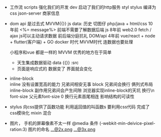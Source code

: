 - 工作流
  scripts 强化我们的开发 
  dev 启动了我们的http服务 
  styl stylus 编译为css
  json-server 商家信息
- dom api 是过去式
  MVVM{{}}  js data: 
  历史 切图仔  php/java + html/css 10年前 <%= message%> 前端不需要了解数据后端
  js 8年前 web2.0 fetch / ajax js可以主动请求数据  前后端分庭抗礼 DOM/api
  4年前 vue/react + node + flutter(客户端) + GO docker 时代 MVVM时代 连数据也要处理 

  小程序和vue 都是一样的 
  MVVM 优秀的地方在于简单  
  - 天生集成数据驱动 data {{}} :src
  - 页面是响应式的 数据变了 界面就会变化 




- inline-block  
  inline 没有设置宽高的能力  兄弟间相安无事
  block 兄弟间会换行
  俩列式布局 inline-block 副作用兄弟间会产生间隙 浏览器实现inline-block的天坑 换行\n  font-size
  父元素font-size 0
  换行元素首尾相连 影响结构的可读性

- stylus 向css提供了函数功能
  利用返回值的叫函数s
  要利用css代码 完成了css模块化 mixin 混合

- 图片， 手机的屏幕像素不太一样
  @media 条件 (-webkit-min-deivice-pixel-ration:3)
  图片的命名 ...@2x.png ...@3x.png